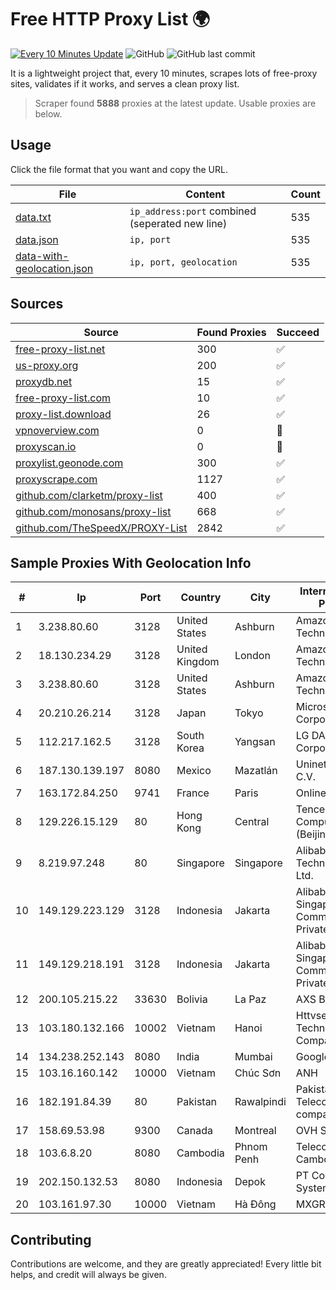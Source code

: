 
# Free HTTP Proxy List 🌍

[![Every 10 Minutes Update](https://github.com/mertguvencli/http-proxy-list/actions/workflows/main.yml/badge.svg?branch=main)](https://github.com/mertguvencli/http-proxy-list/actions/workflows/main.yml)
![GitHub](https://img.shields.io/github/license/mertguvencli/http-proxy-list)
![GitHub last commit](https://img.shields.io/github/last-commit/mertguvencli/http-proxy-list)

It is a lightweight project that, every 10 minutes, scrapes lots of free-proxy sites, validates if it works, and serves a clean proxy list.


> Scraper found **5888** proxies at the latest update. Usable proxies are below.

## Usage

Click the file format that you want and copy the URL.


|File|Content|Count|
|----|-------|-----|
|[data.txt](https://raw.githubusercontent.com/mertguvencli/http-proxy-list/main/proxy-list/data.txt)|`ip_address:port` combined (seperated new line)|535|
|[data.json](https://raw.githubusercontent.com/mertguvencli/http-proxy-list/main/proxy-list/data.json)|`ip, port`|535|
|[data-with-geolocation.json](https://raw.githubusercontent.com/mertguvencli/http-proxy-list/main/proxy-list/data-with-geolocation.json)|`ip, port, geolocation`|535|

## Sources

|Source|Found Proxies|Succeed|
|------|-------------|-------|
|[free-proxy-list.net](https://free-proxy-list.net)|300|✅|
|[us-proxy.org](https://www.us-proxy.org)|200|✅|
|[proxydb.net](http://proxydb.net)|15|✅|
|[free-proxy-list.com](https://free-proxy-list.com/?page=&port=&type%5B%5D=http&type%5B%5D=https&up_time=0&search=Search)|10|✅|
|[proxy-list.download](https://www.proxy-list.download/HTTP)|26|✅|
|[vpnoverview.com](https://vpnoverview.com/privacy/anonymous-browsing/free-proxy-servers)|0|🚫|
|[proxyscan.io](https://www.proxyscan.io)|0|🚫|
|[proxylist.geonode.com](https://proxylist.geonode.com/api/proxy-list?limit=300&page=1&sort_by=lastChecked&sort_type=desc&protocols=http,https)|300|✅|
|[proxyscrape.com](https://api.proxyscrape.com/v2/?request=displayproxies&protocol=http&timeout=10000&country=all&ssl=all&anonymity=all)|1127|✅|
|[github.com/clarketm/proxy-list](https://raw.githubusercontent.com/clarketm/proxy-list/master/proxy-list-raw.txt)|400|✅|
|[github.com/monosans/proxy-list](https://raw.githubusercontent.com/monosans/proxy-list/main/proxies/http.txt)|668|✅|
|[github.com/TheSpeedX/PROXY-List](https://raw.githubusercontent.com/TheSpeedX/PROXY-List/master/http.txt)|2842|✅|


## Sample Proxies With Geolocation Info

|#|Ip|Port|Country|City|Internet Service Provider|
|-|--|----|-------|----|-------------------------|
|1|3.238.80.60|3128|United States|Ashburn|Amazon Technologies Inc.|
|2|18.130.234.29|3128|United Kingdom|London|Amazon Technologies Inc.|
|3|3.238.80.60|3128|United States|Ashburn|Amazon Technologies Inc.|
|4|20.210.26.214|3128|Japan|Tokyo|Microsoft Corporation|
|5|112.217.162.5|3128|South Korea|Yangsan|LG DACOM Corporation|
|6|187.130.139.197|8080|Mexico|Mazatlán|Uninet S.A. de C.V.|
|7|163.172.84.250|9741|France|Paris|Online S.A.S.|
|8|129.226.15.129|80|Hong Kong|Central|Tencent Cloud Computing (Beijing) Co|
|9|8.219.97.248|80|Singapore|Singapore|Alibaba (US) Technology Co., Ltd.|
|10|149.129.223.129|3128|Indonesia|Jakarta|Alibaba.com Singapore E-Commerce Private Limited|
|11|149.129.218.191|3128|Indonesia|Jakarta|Alibaba.com Singapore E-Commerce Private Limited|
|12|200.105.215.22|33630|Bolivia|La Paz|AXS Bolivia S. A.|
|13|103.180.132.166|10002|Vietnam|Hanoi|Httvserver Technology Company Limited|
|14|134.238.252.143|8080|India|Mumbai|Google LLC|
|15|103.16.160.142|10000|Vietnam|Chúc Sơn|ANH|
|16|182.191.84.39|80|Pakistan|Rawalpindi|Pakistan Telecommuication company limited|
|17|158.69.53.98|9300|Canada|Montreal|OVH SAS|
|18|103.6.8.20|8080|Cambodia|Phnom Penh|Telecom Cambodia (T.C.)|
|19|202.150.132.53|8080|Indonesia|Depok|PT Comtronics Systems|
|20|103.161.97.30|10000|Vietnam|Hà Đông|MXGROUP|



## Contributing

Contributions are welcome, and they are greatly appreciated! Every
little bit helps, and credit will always be given.

